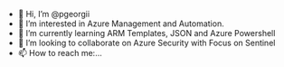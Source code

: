 - 👋 Hi, I’m @pgeorgii
- 👀 I’m interested in Azure Management and Automation.
- 🌱 I’m currently learning ARM Templates, JSON and Azure Powershell
- 💞️ I’m looking to collaborate on Azure Security with Focus on Sentinel
- 📫 How to reach me:...

<!---
pgeorgii/pgeorgii is a ✨ special ✨ repository because its `README.md` (this file) appears on your GitHub profile.
You can click the Preview link to take a look at your changes.
--->
